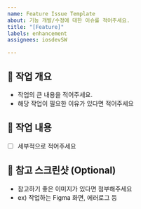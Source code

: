 ```yaml
---
name: Feature Issue Template
about: 기능 개발/수정에 대한 이슈를 적어주세요.
title: "[Feature]"
labels: enhancement
assignees: iosdevSW

---
```


## 🚜 작업 개요
- 작업의 큰 내용을 적어주세요. 
- 해당 작업이 필요한 이유가 있다면 적어주세요


##  📝 작업 내용
- [ ] 세부적으로 적어주세요


## 📸 참고 스크린샷 (Optional)
- 참고하기 좋은 이미지가 있다면 첨부해주세요
- ex) 작업하는 Figma 화면, 에러로그 등
